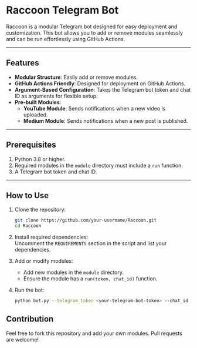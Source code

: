 
# Raccoon Telegram Bot  

Raccoon is a modular Telegram bot designed for easy deployment and customization. This bot allows you to add or remove modules seamlessly and can be run effortlessly using GitHub Actions.  

---

## Features  
- **Modular Structure**: Easily add or remove modules.  
- **GitHub Actions Friendly**: Designed for deployment on GitHub Actions.  
- **Argument-Based Configuration**: Takes the Telegram bot token and chat ID as arguments for flexible setup.  
- **Pre-built Modules**:  
  - **YouTube Module**: Sends notifications when a new video is uploaded.  
  - **Medium Module**: Sends notifications when a new post is published.  

---

## Prerequisites  
1. Python 3.8 or higher.  
2. Required modules in the `module` directory must include a `run` function.  
3. A Telegram bot token and chat ID.  

---

## How to Use  
1. Clone the repository:  
   ```bash  
   git clone https://github.com/your-username/Raccoon.git  
   cd Raccoon  
   ```  

2. Install required dependencies:  
   Uncomment the `REQUIREMENTS` section in the script and list your dependencies.  

3. Add or modify modules:  
   - Add new modules in the `module` directory.  
   - Ensure the module has a `run(token, chat_id)` function.  

4. Run the bot:  
   ```bash  
   python bot.py --telegram_token <your-telegram-bot-token> --chat_id <your-chat-id>  
   ```  


## Contribution  
Feel free to fork this repository and add your own modules. Pull requests are welcome!  

